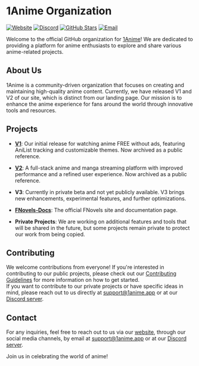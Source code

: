 # 1Anime Organization

[![Website](https://img.shields.io/website?url=https%3A%2F%2F1ani.me&label=Website&style=for-the-badge)](https://1ani.me)
[![Discord](https://img.shields.io/discord/1241662958082330714?style=for-the-badge&logo=discord&logoColor=white&label=Discord)](https://dsc.gg/1anime)
[![GitHub Stars](https://img.shields.io/github/stars/1Anime?style=for-the-badge&logo=github)](https://github.com/1Anime)
[![Email](https://img.shields.io/badge/Email-support%40anime.app-blue?style=for-the-badge&logo=gmail)](mailto:support@1anime.app)

Welcome to the official GitHub organization for [1Anime](https://1ani.me)! We are dedicated to providing a platform for anime enthusiasts to explore and share various anime-related projects.

## About Us

1Anime is a community-driven organization that focuses on creating and maintaining high-quality anime content. Currently, we have released V1 and V2 of our site, which is distinct from our landing page. Our mission is to enhance the anime experience for fans around the world through innovative tools and resources.

## Projects

- **[V1](https://github.com/1Anime/V1)**: Our initial release for watching anime FREE without ads, featuring AniList tracking and customizable themes. Now archived as a public reference.

- **[V2](https://github.com/1Anime/V2)**: A full-stack anime and manga streaming platform with improved performance and a refined user experience. Now archived as a public reference.

- **V3**: Currently in private beta and not yet publicly available. V3 brings new enhancements, experimental features, and further optimizations.

- **[FNovels-Docs](https://github.com/1Anime/FNovels-Docs)**: The official FNovels site and documentation page.

- **Private Projects**: We are working on additional features and tools that will be shared in the future, but some projects remain private to protect our work from being copied.

## Contributing

We welcome contributions from everyone! If you're interested in contributing to our public projects, please check out our [Contributing Guidelines](CONTRIBUTING.md) for more information on how to get started. <br>
If you want to contribute to our private projects or have specific ideas in mind, please reach out to us directly at [support@1anime.app](mailto:support@1anime.app) or at our [Discord server](https://dsc.gg/1anime).

## Contact

For any inquiries, feel free to reach out to us via our [website](https://1ani.me), through our social media channels, by email at [support@1anime.app](mailto:support@1anime.app) or at our [Discord server](https://dsc.gg/1anime).

Join us in celebrating the world of anime!
